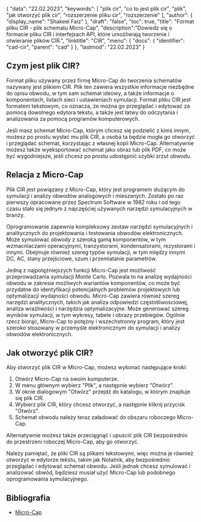 {
"data": "22.02.2023",
  "keywords": [
"plik cir",
"co to jest plik cir",
"plik",
"jak otworzyć plik cir",
"rozszerzenie pliku cir",
"rozszerzenie"
],
  "author": {
"display_name": "Shakeel Faiz"
},
"draft": "false",
"toc": true,
"title": "Format pliku CIR - plik schematu Micro-Cap",
  "description":"Dowiedz się o formacie pliku CIR i interfejsach API, które umożliwiają tworzenie i otwieranie plików CIR.",
  "linktitle": "CIR",
  "menu": {
    "docs": {
      "identifier": "cad-cir",
      "parent": "cad"
}
},
"lastmod": "22.02.2023"
}

## Czym jest plik CIR?

Format pliku używany przez firmę Micro-Cap do tworzenia schematów nazywany jest plikiem CIR. Plik ten zawiera wszystkie informacje niezbędne do opisu obwodu, w tym sam schemat ideowy, a także informacje o komponentach, listach sieci i ustawieniach symulacji. Format pliku CIR jest formatem tekstowym, co oznacza, że można go przeglądać i edytować za pomocą dowolnego edytora tekstu, a także jest łatwy do odczytania i analizowania za pomocą programów komputerowych.

Jeśli masz schemat Micro-Cap, którym chcesz się podzielić z kimś innym, możesz po prostu wysłać mu plik CIR, a osoba ta będzie mogła go otworzyć i przeglądać schemat, korzystając z własnej kopii Micro-Cap. Alternatywnie możesz także wyeksportować schemat jako obraz lub plik PDF, co może być wygodniejsze, jeśli chcesz po prostu udostępnić szybki zrzut obwodu.

## Relacja z Micro-Cap

Plik CIR jest powiązany z Micro-Cap, który jest programem służącym do symulacji i analizy obwodów analogowych i mieszanych. Zostało po raz pierwszy opracowane przez Spectrum Software w 1982 roku i od tego czasu stało się jednym z najczęściej używanych narzędzi symulacyjnych w branży.

Oprogramowanie zapewnia kompleksowy zestaw narzędzi symulacyjnych i analitycznych do projektowania i testowania obwodów elektronicznych. Może symulować obwody z szeroką gamą komponentów, w tym wzmacniaczami operacyjnymi, tranzystorami, kondensatorami, rezystorami i innymi. Obejmuje również szereg typów symulacji, w tym między innymi DC, AC, stany przejściowe, szum i przemiatanie parametrów.

Jedną z najpotężniejszych funkcji Micro-Cap jest możliwość przeprowadzania symulacji Monte Carlo. Pozwala to na analizę wydajności obwodu w zakresie możliwych wariantów komponentów, co może być przydatne do identyfikacji potencjalnych problemów projektowych lub optymalizacji wydajności obwodu. Micro-Cap zawiera również szereg narzędzi analitycznych, takich jak analiza odpowiedzi częstotliwościowej, analiza wrażliwości i narzędzia optymalizacyjne. Może generować szereg wyników symulacji, w tym wykresy, tabele i obrazy przebiegów. Ogólnie rzecz biorąc, Micro-Cap to potężny i wszechstronny program, który jest szeroko stosowany w przemyśle elektronicznym do symulacji i analizy obwodów elektronicznych.

## Jak otworzyć plik CIR?

Aby otworzyć plik CIR w Micro-Cap, możesz wykonać następujące kroki:

1. Otwórz Micro-Cap na swoim komputerze.
2. W menu głównym wybierz "Plik", a następnie wybierz "Otwórz".
3. W oknie dialogowym "Otwórz" przejdź do katalogu, w którym znajduje się plik CIR.
4. Wybierz plik CIR, który chcesz otworzyć, a następnie kliknij przycisk "Otwórz".
5. Schemat obwodu należy teraz załadować do obszaru roboczego Micro-Cap.

Alternatywnie możesz także przeciągnąć i upuścić plik CIR bezpośrednio do przestrzeni roboczej Micro-Cap, aby go otworzyć.

Należy pamiętać, że pliki CIR są plikami tekstowymi, więc można je również otworzyć w edytorze tekstu, takim jak Notatnik, aby bezpośrednio przeglądać i edytować schemat obwodu. Jeśli jednak chcesz symulować i analizować obwód, będziesz musiał użyć Micro-Cap lub podobnego oprogramowania symulacyjnego.

## Bibliografia
* [Micro-Cap](https://en.wikipedia.org/wiki/Micro-Cap)
